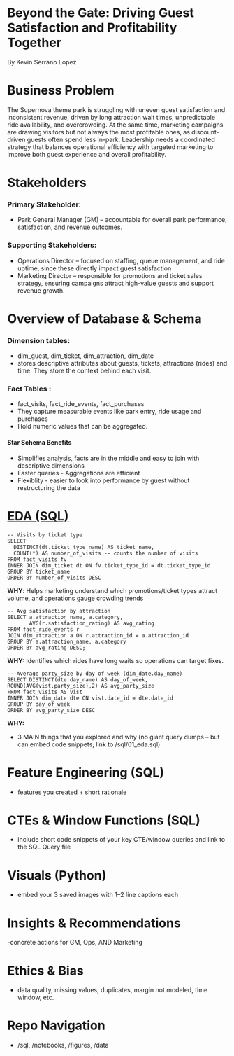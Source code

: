 # Beyond the Gate: Driving Guest Satisfaction and Profitability Together
By Kevin Serrano Lopez

# Business Problem
The Supernova theme park is struggling with uneven guest satisfaction and inconsistent revenue, driven by long attraction wait times, unpredictable ride availability, and overcrowding. At the same time, marketing campaigns are drawing visitors but not always the most profitable ones, as discount-driven guests often spend less in-park. Leadership needs a coordinated strategy that balances operational efficiency with targeted marketing to improve both guest experience and overall profitability.

# Stakeholders
### Primary Stakeholder: 
 - Park General Manager (GM) – accountable for overall park performance, satisfaction, and revenue outcomes.
### Supporting Stakeholders:
- Operations Director – focused on staffing, queue management, and ride uptime, since these directly impact guest satisfaction
- Marketing Director – responsible for promotions and ticket sales strategy, ensuring campaigns attract high-value guests and support revenue growth.

# Overview of Database & Schema
### Dimension tables: 
- dim_guest, dim_ticket, dim_attraction, dim_date
- stores descriptive attributes about guests, tickets, attractions (rides) and time. They store the context behind each visit.
### Fact Tables :
- fact_visits, fact_ride_events, fact_purchases
- They capture measurable events like park entry, ride usage and purchases
- Hold numeric values that can be aggregated.

#### Star Schema Benefits
- Simplifies analysis, facts are in the middle and easy to join with descriptive dimensions
- Faster queries - Aggregations are efficient
- Flexiblity - easier to look into performance by guest without restructuring the data

# [**EDA (SQL)**](./sql/01_eda.sql)
``` sqlite
-- Visits by ticket type
SELECT 
  DISTINCT(dt.ticket_type_name) AS ticket_name,
  COUNT(*) AS number_of_visits -- counts the number of visits
FROM fact_visits fv
INNER JOIN dim_ticket dt ON fv.ticket_type_id = dt.ticket_type_id
GROUP BY ticket_name 
ORDER BY number_of_visits DESC 
```
**WHY**: Helps marketing understand which promotions/ticket types attract volume, and operations gauge crowding trends

``` sqlite
-- Avg satisfaction by attraction
SELECT a.attraction_name, a.category, 
       AVG(r.satisfaction_rating) AS avg_rating
FROM fact_ride_events r
JOIN dim_attraction a ON r.attraction_id = a.attraction_id
GROUP BY a.attraction_name, a.category
ORDER BY avg_rating DESC;
```
**WHY:** Identifies which rides have long waits so operations can target fixes.

``` sqlite
-- Average party_size by day of week (dim_date.day_name)
SELECT DISTINCT(dte.day_name) AS day_of_week, ROUND(AVG(vist.party_size),2) AS avg_party_size
FROM fact_visits AS vist
INNER JOIN dim_date dte ON vist.date_id = dte.date_id
GROUP BY day_of_week
ORDER BY avg_party_size DESC
```
**WHY:**

- 3 MAIN things that you explored and why (no giant query dumps –
but can embed code snippets; link to /sql/01_eda.sql)

# Feature Engineering (SQL) 
- features you created + short rationale

# CTEs & Window Functions (SQL) 
- include short code snippets of your key CTE/window queries and link to the SQL Query file

# Visuals (Python) 
- embed your 3 saved images with 1–2 line captions each

# Insights & Recommendations
-concrete actions for GM, Ops, AND Marketing
# Ethics & Bias 
- data quality, missing values, duplicates, margin not modeled,
time window, etc.
# Repo Navigation 
- /sql, /notebooks, /figures, /data
